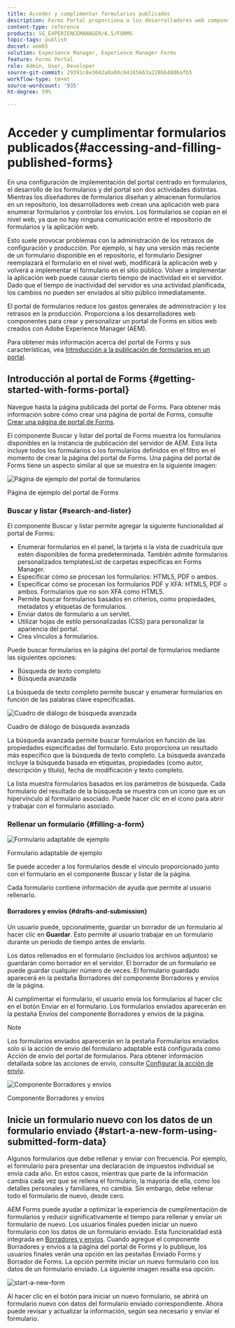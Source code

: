 ```yaml
---
title: Acceder y cumplimentar formularios publicados
description: Forms Portal proporciona a los desarrolladores web componentes para crear y personalizar un portal de Forms en sitios web creados con Adobe Experience Manager (AEM).
content-type: reference
products: SG_EXPERIENCEMANAGER/6.5/FORMS
topic-tags: publish
docset: aem65
solution: Experience Manager, Experience Manager Forms
feature: Forms Portal
role: Admin, User, Developer
source-git-commit: 29391c8e3042a8a04c64165663a228bb4886afb5
workflow-type: tm+mt
source-wordcount: '935'
ht-degree: 59%

---
```


# Acceder y cumplimentar formularios publicados{#accessing-and-filling-published-forms}

En una configuración de implementación del portal centrado en formularios, el desarrollo de los formularios y del portal son dos actividades distintas. Mientras los diseñadores de formularios diseñan y almacenan formularios en un repositorio, los desarrolladores web crean una aplicación web para enumerar formularios y controlar los envíos. Los formularios se copian en el nivel web, ya que no hay ninguna comunicación entre el repositorio de formularios y la aplicación web.

Esto suele provocar problemas con la administración de los retrasos de configuración y producción. Por ejemplo, si hay una versión más reciente de un formulario disponible en el repositorio, el formulario Designer reemplazará el formulario en el nivel web, modificará la aplicación web y volverá a implementar el formulario en el sitio público. Volver a implementar la aplicación web puede causar cierto tiempo de inactividad en el servidor. Dado que el tiempo de inactividad del servidor es una actividad planificada, los cambios no pueden ser enviados al sitio público inmediatamente.

El portal de formularios reduce los gastos generales de administración y los retrasos en la producción. Proporciona a los desarrolladores web componentes para crear y personalizar un portal de Forms en sitios web creados con Adobe Experience Manager (AEM).

Para obtener más información acerca del portal de Forms y sus características, vea [Introducción a la publicación de formularios en un portal](/help/forms/using/introduction-publishing-forms.md).

## Introducción al portal de Forms {#getting-started-with-forms-portal}

Navegue hasta la página publicada del portal de Forms. Para obtener más información sobre cómo crear una página de portal de Forms, consulte [Crear una página de portal de Forms](../../forms/using/creating-form-portal-page.md).

El componente Buscar y listar del portal de Forms muestra los formularios disponibles en la instancia de publicación del servidor de AEM. Esta lista incluye todos los formularios o los formularios definidos en el filtro en el momento de crear la página del portal de Forms. Una página del portal de Forms tiene un aspecto similar al que se muestra en la siguiente imagen:

![Página de ejemplo del portal de formularios &#x200B;](assets/forms-portal-page.png)

Página de ejemplo del portal de Forms

### Buscar y listar {#search-and-lister}

El componente Buscar y listar permite agregar la siguiente funcionalidad al portal de Forms:

* Enumerar formularios en el panel, la tarjeta o la vista de cuadrícula que estén disponibles de forma predeterminada. También admite formularios personalizados templatesList de carpetas específicas en Forms Manager.
* Especificar cómo se procesan los formularios: HTML5, PDF o ambos.
* Especificar cómo se procesan los formularios PDF y XFA: HTML5, PDF o ambos. Formularios que no son XFA como HTML5.
* Permite buscar formularios basados en criterios, como propiedades, metadatos y etiquetas de formularios.
* Enviar datos de formulario a un servlet.
* Utilizar hojas de estilo personalizadas (CSS) para personalizar la apariencia del portal.
* Crea vínculos a formularios.

Puede buscar formularios en la página del portal de formularios mediante las siguientes opciones:

* Búsqueda de texto completo
* Búsqueda avanzada

La búsqueda de texto completo permite buscar y enumerar formularios en función de las palabras clave especificadas.

![Cuadro de diálogo de búsqueda avanzada](assets/search-panel.png)

Cuadro de diálogo de búsqueda avanzada

La búsqueda avanzada permite buscar formularios en función de las propiedades especificadas del formulario. Esto proporciona un resultado más específico que la búsqueda de texto completo. La búsqueda avanzada incluye la búsqueda basada en etiquetas, propiedades (como autor, descripción y título), fecha de modificación y texto completo.

La lista muestra formularios basados en los parámetros de búsqueda. Cada formulario del resultado de la búsqueda se muestra con un icono que es un hipervínculo al formulario asociado. Puede hacer clic en el icono para abrir y trabajar con el formulario asociado.

### Rellenar un formulario {#filling-a-form}

![Formulario adaptable de ejemplo](assets/filling_a_form.png)

Formulario adaptable de ejemplo

Se puede acceder a los formularios desde el vínculo proporcionado junto con el formulario en el componente Buscar y listar de la página.

Cada formulario contiene información de ayuda que permite al usuario rellenarlo.

#### Borradores y envíos {#drafts-and-submission}

Un usuario puede, opcionalmente, guardar un borrador de un formulario al hacer clic en **Guardar**. Esto permite al usuario trabajar en un formulario durante un periodo de tiempo antes de enviarlo.

Los datos rellenados en el formulario (incluidos los archivos adjuntos) se guardarán como borrador en el servidor. El borrador de un formulario se puede guardar cualquier número de veces. El formulario guardado aparecerá en la pestaña Borradores del componente Borradores y envíos de la página.

Al cumplimentar el formulario, el usuario envía los formularios al hacer clic en el botón Enviar en el formulario. Los formularios enviados aparecerán en la pestaña Envíos del componente Borradores y envíos de la página.

>[!NOTE]
>
>Los formularios enviados aparecerán en la pestaña Formularios enviados solo si la acción de envío del formulario adaptable está configurada como Acción de envío del portal de formularios. Para obtener información detallada sobre las acciones de envío, consulte [Configurar la acción de envío](../../forms/using/configuring-submit-actions.md).

![Componente Borradores y envíos](assets/draft-submission.png)

Componente Borradores y envíos

## Inicie un formulario nuevo con los datos de un formulario enviado {#start-a-new-form-using-submitted-form-data}

Algunos formularios que debe rellenar y enviar con frecuencia. Por ejemplo, el formulario para presentar una declaración de impuestos individual se envía cada año. En estos casos, mientras que parte de la información cambia cada vez que se rellena el formulario, la mayoría de ella, como los detalles personales y familiares, no cambia. Sin embargo, debe rellenar todo el formulario de nuevo, desde cero.

AEM Forms puede ayudar a optimizar la experiencia de cumplimentación de formularios y reducir significativamente el tiempo para rellenar y enviar un formulario de nuevo. Los usuarios finales pueden iniciar un nuevo formulario con los datos de un formulario enviado. Esta funcionalidad está integrada en [Borradores y envíos](../../forms/using/draft-submission-component.md). Cuando agregue el componente Borradores y envíos a la página del portal de Forms y lo publique, los usuarios finales verán una opción en las pestañas Enviado Forms y Borrador de Forms. La opción permite iniciar un nuevo formulario con los datos de un formulario enviado. La siguiente imagen resalta esa opción.

![start-a-new-form](assets/start-a-new-form.png)

Al hacer clic en el botón para iniciar un nuevo formulario, se abrirá un formulario nuevo con datos del formulario enviado correspondiente. Ahora puede revisar y actualizar la información, según sea necesario y enviar el formulario.
